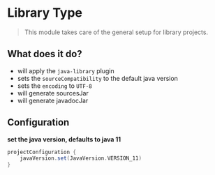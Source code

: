 # Library Type

> This module takes care of the general setup for library projects.

## What does it do?

- will apply the `java-library` plugin
- sets the `sourceCompatibility` to the default java version
- sets the `encoding` to `UTF-8`
- will generate sourcesJar
- will generate javadocJar

## Configuration

**set the java version, defaults to java 11**

```gradle
projectConfiguration {
    javaVersion.set(JavaVersion.VERSION_11)
}
```
